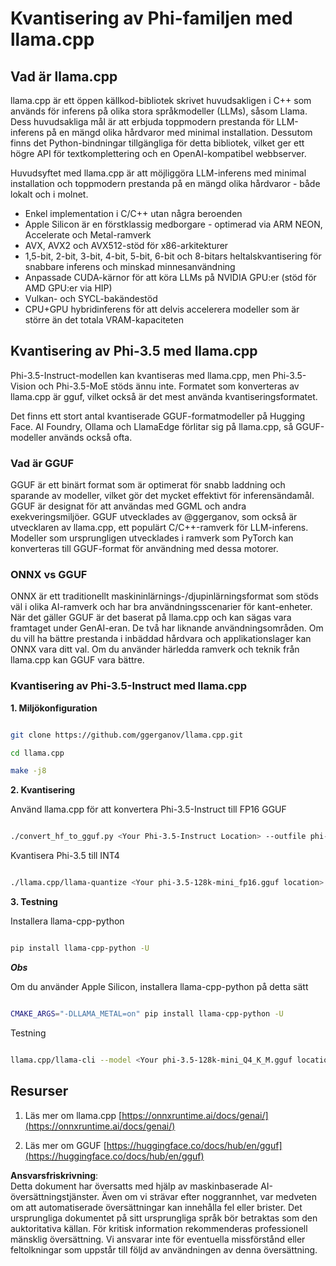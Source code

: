 # **Kvantisering av Phi-familjen med llama.cpp**

## **Vad är llama.cpp**

llama.cpp är ett öppen källkod-bibliotek skrivet huvudsakligen i C++ som används för inferens på olika stora språkmodeller (LLMs), såsom Llama. Dess huvudsakliga mål är att erbjuda toppmodern prestanda för LLM-inferens på en mängd olika hårdvaror med minimal installation. Dessutom finns det Python-bindningar tillgängliga för detta bibliotek, vilket ger ett högre API för textkomplettering och en OpenAI-kompatibel webbserver.

Huvudsyftet med llama.cpp är att möjliggöra LLM-inferens med minimal installation och toppmodern prestanda på en mängd olika hårdvaror - både lokalt och i molnet.

- Enkel implementation i C/C++ utan några beroenden
- Apple Silicon är en förstklassig medborgare - optimerad via ARM NEON, Accelerate och Metal-ramverk
- AVX, AVX2 och AVX512-stöd för x86-arkitekturer
- 1,5-bit, 2-bit, 3-bit, 4-bit, 5-bit, 6-bit och 8-bitars heltalskvantisering för snabbare inferens och minskad minnesanvändning
- Anpassade CUDA-kärnor för att köra LLMs på NVIDIA GPU:er (stöd för AMD GPU:er via HIP)
- Vulkan- och SYCL-bakändestöd
- CPU+GPU hybridinferens för att delvis accelerera modeller som är större än det totala VRAM-kapaciteten

## **Kvantisering av Phi-3.5 med llama.cpp**

Phi-3.5-Instruct-modellen kan kvantiseras med llama.cpp, men Phi-3.5-Vision och Phi-3.5-MoE stöds ännu inte. Formatet som konverteras av llama.cpp är gguf, vilket också är det mest använda kvantiseringsformatet.

Det finns ett stort antal kvantiserade GGUF-formatmodeller på Hugging Face. AI Foundry, Ollama och LlamaEdge förlitar sig på llama.cpp, så GGUF-modeller används också ofta.

### **Vad är GGUF**

GGUF är ett binärt format som är optimerat för snabb laddning och sparande av modeller, vilket gör det mycket effektivt för inferensändamål. GGUF är designat för att användas med GGML och andra exekveringsmiljöer. GGUF utvecklades av @ggerganov, som också är utvecklaren av llama.cpp, ett populärt C/C++-ramverk för LLM-inferens. Modeller som ursprungligen utvecklades i ramverk som PyTorch kan konverteras till GGUF-format för användning med dessa motorer.

### **ONNX vs GGUF**

ONNX är ett traditionellt maskininlärnings-/djupinlärningsformat som stöds väl i olika AI-ramverk och har bra användningsscenarier för kant-enheter. När det gäller GGUF är det baserat på llama.cpp och kan sägas vara framtaget under GenAI-eran. De två har liknande användningsområden. Om du vill ha bättre prestanda i inbäddad hårdvara och applikationslager kan ONNX vara ditt val. Om du använder härledda ramverk och teknik från llama.cpp kan GGUF vara bättre.

### **Kvantisering av Phi-3.5-Instruct med llama.cpp**

**1. Miljökonfiguration**


```bash

git clone https://github.com/ggerganov/llama.cpp.git

cd llama.cpp

make -j8

```


**2. Kvantisering**

Använd llama.cpp för att konvertera Phi-3.5-Instruct till FP16 GGUF


```bash

./convert_hf_to_gguf.py <Your Phi-3.5-Instruct Location> --outfile phi-3.5-128k-mini_fp16.gguf

```

Kvantisera Phi-3.5 till INT4


```bash

./llama.cpp/llama-quantize <Your phi-3.5-128k-mini_fp16.gguf location> ./gguf/phi-3.5-128k-mini_Q4_K_M.gguf Q4_K_M

```


**3. Testning**

Installera llama-cpp-python


```bash

pip install llama-cpp-python -U

```

***Obs*** 

Om du använder Apple Silicon, installera llama-cpp-python på detta sätt


```bash

CMAKE_ARGS="-DLLAMA_METAL=on" pip install llama-cpp-python -U

```

Testning 


```bash

llama.cpp/llama-cli --model <Your phi-3.5-128k-mini_Q4_K_M.gguf location> --prompt "<|user|>\nCan you introduce .NET<|end|>\n<|assistant|>\n"  --gpu-layers 10

```



## **Resurser**

1. Läs mer om llama.cpp [https://onnxruntime.ai/docs/genai/](https://onnxruntime.ai/docs/genai/)

2. Läs mer om GGUF [https://huggingface.co/docs/hub/en/gguf](https://huggingface.co/docs/hub/en/gguf)

**Ansvarsfriskrivning**:  
Detta dokument har översatts med hjälp av maskinbaserade AI-översättningstjänster. Även om vi strävar efter noggrannhet, var medveten om att automatiserade översättningar kan innehålla fel eller brister. Det ursprungliga dokumentet på sitt ursprungliga språk bör betraktas som den auktoritativa källan. För kritisk information rekommenderas professionell mänsklig översättning. Vi ansvarar inte för eventuella missförstånd eller feltolkningar som uppstår till följd av användningen av denna översättning.